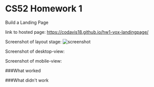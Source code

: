 # CS52 Homework 1
Build a Landing Page

link to hosted page: https://codavis18.github.io/hw1-vox-landingpage/

Screenshot of layout stage:
![screenshot](https://github.com/codavis18/hw1-vox-landingpage/blob/master/screencap1.tiff "screenshot of unformatted html")

Screenshot of desktop-view:

Screenshot of mobile-view:


###What worked


###What didn't work
